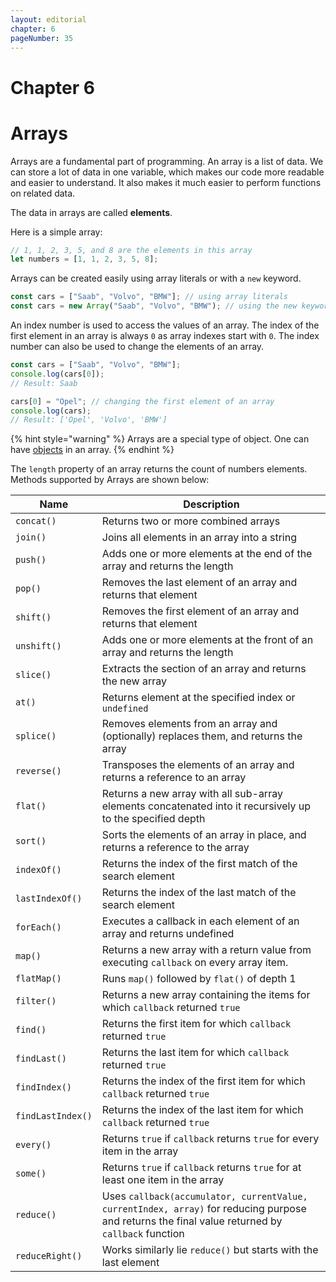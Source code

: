 ```yaml
---
layout: editorial
chapter: 6
pageNumber: 35
---
```


# Chapter 6
# Arrays

Arrays are a fundamental part of programming. An array is a list of data. We can store a lot of data in one variable, which makes our code more readable and easier to understand. It also makes it much easier to perform functions on related data.

The data in arrays are called **elements**.

Here is a simple array:

```javascript
// 1, 1, 2, 3, 5, and 8 are the elements in this array
let numbers = [1, 1, 2, 3, 5, 8];
```

Arrays can be created easily using array literals or with a `new` keyword.&#x20;

```javascript
const cars = ["Saab", "Volvo", "BMW"]; // using array literals
const cars = new Array("Saab", "Volvo", "BMW"); // using the new keyword
```

An index number is used to access the values of an array.  The index of the first element in an array is always `0` as array indexes start with `0`. The index number can also be used to change the elements of an array.

```javascript
const cars = ["Saab", "Volvo", "BMW"];
console.log(cars[0]); 
// Result: Saab

cars[0] = "Opel"; // changing the first element of an array
console.log(cars);
// Result: ['Opel', 'Volvo', 'BMW']
```

{% hint style="warning" %}
Arrays are a special type of object.  One can have [objects](../objects/) in an array.
{% endhint %}

&#x20;The `length` property of an array returns the count of numbers elements.  Methods supported by Arrays are shown below:

| Name              | Description                                                                                                                                       |
| ----------------- | ------------------------------------------------------------------------------------------------------------------------------------------------- |
| `concat()`        | Returns two or more combined arrays                                                                                                               |
| `join()`          | Joins all elements in an array into a string                                                                                                      |
| `push()`          | Adds one or more elements at the end of the array and returns the length                                                                          |
| `pop()`           | Removes the last element of an array and returns that element                                                                                     |
| `shift()`         | Removes the first element of an array and returns that element                                                                                    |
| `unshift()`       | Adds one or more elements at the front of an array and returns the length                                                                         |
| `slice()`         | Extracts the section of an array and returns the new array                                                                                        |
| `at()`            | Returns element at the specified index or `undefined`                                                                                             |
| `splice()`        | Removes elements from an array and (optionally) replaces them, and returns the array                                                              |
| `reverse()`       | Transposes the elements of an array and returns a reference to an array                                                                           |
| `flat()`          | Returns a new array with all sub-array elements concatenated into it recursively up to the specified depth                                        |
| `sort()`          | Sorts the elements of an array in place, and returns a reference to the array                                                                     |
| `indexOf()`       | Returns the index of the first match of the search element                                                                                        |
| `lastIndexOf()`   | Returns the index of the last match of the search element                                                                                         |
| `forEach()`       | Executes a callback in each element of an array and returns undefined                                                                             |
| `map()`           | Returns a new array with a return value from executing `callback` on every array item.                                                            |
| `flatMap()`       | Runs `map()` followed by `flat()` of depth 1                                                                                                      |
| `filter()`        | Returns a new array containing the items for which `callback` returned `true`                                                                     |
| `find()`          | Returns the first item for which `callback` returned `true`                                                                                       |
| `findLast()`      | Returns the last item for which `callback` returned `true`                                                                                        |
| `findIndex()`     | Returns the index of the first item for which `callback` returned `true`                                                                          |
| `findLastIndex()` | Returns the index of the last item for which `callback` returned `true`                                                                           |
| `every()`         | Returns `true` if `callback` returns `true` for every item in the array                                                                           |
| `some()`          | Returns `true` if `callback` returns `true` for at least one item in the array                                                                    |
| `reduce()`        | Uses `callback(accumulator, currentValue, currentIndex, array)` for reducing purpose and returns the final value returned by `callback` function  |
| `reduceRight()`   | Works similarly lie `reduce()` but starts with the last element                                                                                   |

